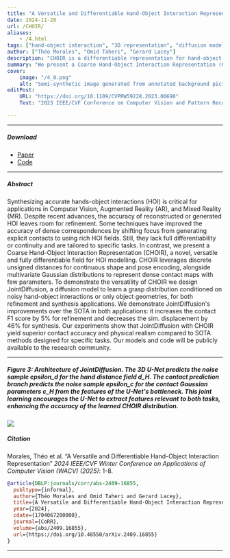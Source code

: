 ```yaml
---
title: "A Versatile and Differentiable Hand-Object Interaction Representation" 
date: 2024-11-28
url: /CHOIR/
aliases: 
    - /4.html
tags: ["hand-object interaction", "3D representation", "diffusion model", "grasping"]
author: ["Théo Morales", "Omid Taheri", "Gerard Lacey"]
description: "CHOIR is a differentiable representation for hand-object interaction. We demonstrate the representation’s usefulness on various tasks, including denoising and synthesis of hand-object interaction." 
summary: "We present a Coarse Hand-Object Interaction Representation (CHOIR), a novel, versatile and fully differentiable field for HOI modelling. CHOIR leverages discrete unsigned distances for continuous shape and pose encoding, alongside multivariate Gaussian distributions to represent dense contact maps with few parameters. " 
cover:
    image: "/4_0.png"
    alt: "Semi-synthetic image generated from annotated background picture. A 3D render of a matched virtual scene is created with OpenGL, where the camera pose matches the one of the real camera used to take the background image. By using random picks from a dataset of base images annotated with their camera pose and by randomly positioning the desired meshes in the scene, an infinite amount of hybrid images can be produced."
editPost:
    URL: "https://doi.org/10.1109/CVPRW59228.2023.00690"
    Text: "2023 IEEE/CVF Conference on Computer Vision and Pattern Recognition Workshops (CVPRW)"

---
```


---

##### Download

+ [Paper](/4.pdf)
+ [Code](https://github.com/DubiousCactus/CHOIR)
<!--+ [Poster](/2p.pdf)-->

---

##### Abstract
Synthesizing accurate hands-object interactions (HOI) is critical for applications in Computer Vision, Augmented Reality (AR), and Mixed Reality (MR). Despite recent advances, the accuracy of reconstructed or generated HOI leaves room for refinement. Some techniques have improved the accuracy of dense correspondences by shifting focus from generating explicit contacts to using rich HOI fields. Still, they lack full differentiability or continuity and are tailored to specific tasks. In contrast, we present a Coarse Hand-Object Interaction Representation (CHOIR), a novel, versatile and fully differentiable field for HOI modelling. CHOIR leverages discrete unsigned distances for continuous shape and pose encoding, alongside multivariate Gaussian distributions to represent dense contact maps with few parameters. To demonstrate the versatility of CHOIR we design JointDiffusion, a diffusion model to learn a grasp distribution conditioned on noisy hand-object interactions or only object geometries, for both refinement and synthesis applications. We demonstrate JointDiffusion's improvements over the SOTA in both applications: it increases the contact F1 score by 5% for refinement and decreases the sim. displacement by 46% for synthesis. Our experiments show that JointDiffusion with CHOIR yield superior contact accuracy and physical realism compared to SOTA methods designed for specific tasks. Our models and code will be publicly available to the research community.

---

##### Figure 3: Architecture of JointDiffusion. The 3D U-Net predicts the noise sample epsilon_d for the hand distance field d_H. The contact prediction branch predicts the noise sample epsilon_c for the contact Gaussian parameters c_H from the features of the U-Net's bottleneck. This joint learning encourages the U-Net to extract features relevant to both tasks, enhancing the accuracy of the learned CHOIR distribution.
![](/4.png)

##### Citation

Morales, Théo et al. “A Versatile and Differentiable Hand-Object Interaction Representation” *2024 IEEE/CVF Winter Conference on Applications of Computer Vision (WACV) (2025)*: 1-8.

```BibTeX
@article{DBLP:journals/corr/abs-2409-16855,
  publtype={informal},
  author={Théo Morales and Omid Taheri and Gerard Lacey},
  title={A Versatile and Differentiable Hand-Object Interaction Representation},
  year={2024},
  cdate={1704067200000},
  journal={CoRR},
  volume={abs/2409.16855},
  url={https://doi.org/10.48550/arXiv.2409.16855}
}
```
---

<!-- ##### Related material -->

<!--+ [Presentation video](https://www.youtube.com/watch?v=YrR-pR9nDT0)-->

